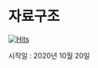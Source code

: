 # 자료구조 

[![Hits](https://hits.seeyoufarm.com/api/count/incr/badge.svg?url=https%3A%2F%2Fgithub.com%2Fzzanguna%2Falgorithm&count_bg=%23FFBFBF&title_bg=%23FF7AA3&icon=iconify.svg&icon_color=%23FFFFFF&title=zzanuna&edge_flat=false)](https://hits.seeyoufarm.com)

시작일 : 2020년 10월 20일
